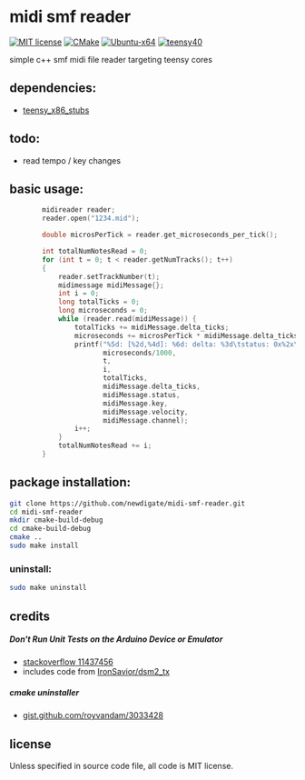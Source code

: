 # midi smf reader
[![MIT license](https://img.shields.io/badge/License-MIT-blue.svg)](LICENSE)
[![CMake](https://img.shields.io/badge/project-CMake-brightgreen.svg?label=built%20with&colorA=555555&colorB=8a8fff&logo=)](CMakelists.txt)
[![Ubuntu-x64](https://github.com/newdigate/midi-smf-reader/workflows/Ubuntu-x64/badge.svg)](https://github.com/newdigate/midi-smf-reader/actions?query=workflow%3Ateensy40)
[![teensy40](https://github.com/newdigate/midi-smf-reader/workflows/teensy40/badge.svg)](https://github.com/newdigate/midi-smf-reader/actions?query=workflow%3AUbuntu-x64)

simple c++ smf midi file reader targeting teensy cores 

## dependencies:
* [teensy_x86_stubs](https://github.com/newdigate/teensy-x86-stubs)

## todo:
* read tempo / key changes

## basic usage:
``` c++
        midireader reader;
        reader.open("1234.mid");

        double microsPerTick = reader.get_microseconds_per_tick();

        int totalNumNotesRead = 0;
        for (int t = 0; t < reader.getNumTracks(); t++)
        {
            reader.setTrackNumber(t);
            midimessage midiMessage{};
            int i = 0;
            long totalTicks = 0;
            long microseconds = 0;
            while (reader.read(midiMessage)) {
                totalTicks += midiMessage.delta_ticks;
                microseconds += microsPerTick * midiMessage.delta_ticks;
                printf("%5d: [%2d,%4d]: %6d: delta: %3d\tstatus: 0x%2x\tkey: %3d\tvelocity: %3d\tchannel: %2d\t\n",
                       microseconds/1000,
                       t,
                       i,
                       totalTicks,
                       midiMessage.delta_ticks,
                       midiMessage.status,
                       midiMessage.key,
                       midiMessage.velocity,
                       midiMessage.channel);
                i++;
            }
            totalNumNotesRead += i;
        }
```


## package installation:
``` sh
git clone https://github.com/newdigate/midi-smf-reader.git
cd midi-smf-reader
mkdir cmake-build-debug
cd cmake-build-debug
cmake ..
sudo make install
```

### uninstall:
``` sh
sudo make uninstall
```

## credits
##### Don't Run Unit Tests on the Arduino Device or Emulator
* [stackoverflow 11437456](https://stackoverflow.com/a/11437456)
* includes code from [IronSavior/dsm2_tx](https://github.com/IronSavior/dsm2_tx)

##### cmake uninstaller
*  [gist.github.com/royvandam/3033428](https://gist.github.com/royvandam/3033428)


## license
Unless specified in source code file, all code is MIT license.
